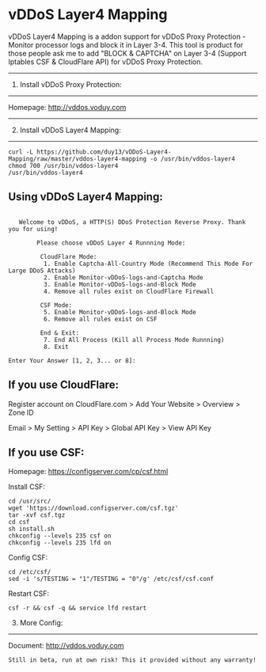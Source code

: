 vDDoS Layer4 Mapping
===================

vDDoS Layer4 Mapping is a addon support for vDDoS Proxy Protection - Monitor processor logs and block it in Layer 3-4. This tool is product for those people ask me to add "BLOCK & CAPTCHA" on Layer 3-4 (Support Iptables CSF & CloudFlare API) for vDDoS Proxy Protection.

----------

1. Install vDDoS Proxy Protection:
-------------
Homepage: http://vddos.voduy.com

----------


2. Install vDDoS Layer4 Mapping:
-------------
```
curl -L https://github.com/duy13/vDDoS-Layer4-Mapping/raw/master/vddos-layer4-mapping -o /usr/bin/vddos-layer4
chmod 700 /usr/bin/vddos-layer4
/usr/bin/vddos-layer4
```

Using vDDoS Layer4 Mapping:
-------------
```

   Welcome to vDDoS, a HTTP(S) DDoS Protection Reverse Proxy. Thank you for using!

        Please choose vDDoS Layer 4 Runnning Mode:

         CloudFlare Mode:
          1. Enable Captcha-All-Country Mode (Recommend This Mode For Large DDoS Attacks)
          2. Enable Monitor-vDDoS-logs-and-Captcha Mode
          3. Enable Monitor-vDDoS-logs-and-Block Mode
          4. Remove all rules exist on CloudFlare Firewall

         CSF Mode:
          5. Enable Monitor-vDDoS-logs-and-Block Mode
          6. Remove all rules exist on CSF

         End & Exit:
          7. End All Process (Kill all Process Mode Runnning)
          8. Exit

Enter Your Answer [1, 2, 3... or 8]:
```

If you use CloudFlare:
-------------
Register account on CloudFlare.com > Add Your Website > Overview > Zone ID

Email > My Setting > API Key > Global API Key > View API Key


If you use CSF:
-------------
Homepage: https://configserver.com/cp/csf.html


Install CSF:
```
cd /usr/src/
wget 'https://download.configserver.com/csf.tgz'
tar -xvf csf.tgz
cd csf
sh install.sh
chkconfig --levels 235 csf on
chkconfig --levels 235 lfd on
```

Config CSF:
```
cd /etc/csf/
sed -i 's/TESTING = "1"/TESTING = "0"/g' /etc/csf/csf.conf
```

Restart CSF:
```
csf -r && csf -q && service lfd restart
```

3. More Config:
---------------
Document: http://vddos.voduy.com
```
Still in beta, run at own risk! This it provided without any warranty!
```